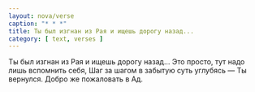 ```yaml
---
layout: nova/verse
caption: "* * *"
title: Ты был изгнан из Рая и ищешь дорогу назад...
category: [ text, verses ]
---
```

Ты был изгнан из Рая и ищешь дорогу назад...
Это просто, тут надо лишь вспомнить себя,
Шаг за шагом в забытую суть углубясь —
Ты вернулся. Добро же пожаловать в Ад.
